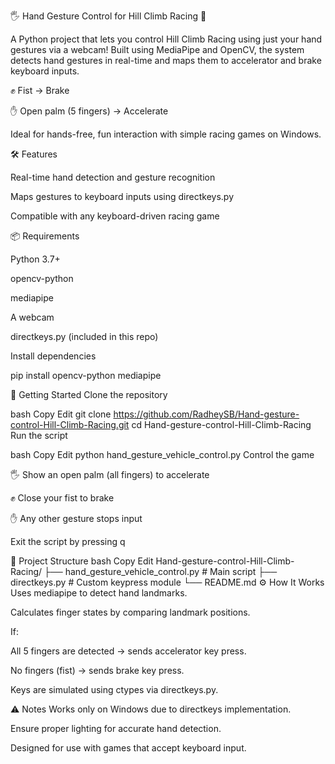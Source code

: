 🖐️ Hand Gesture Control for Hill Climb Racing 🚗

A Python project that lets you control Hill Climb Racing using just your hand gestures via a webcam! Built using MediaPipe and OpenCV, the system detects hand gestures in real-time and maps them to accelerator and brake keyboard inputs.

✊ Fist → Brake

✋ Open palm (5 fingers) → Accelerate

Ideal for hands-free, fun interaction with simple racing games on Windows.

🛠️ Features

Real-time hand detection and gesture recognition

Maps gestures to keyboard inputs using directkeys.py

Compatible with any keyboard-driven racing game

📦 Requirements

Python 3.7+

opencv-python

mediapipe

A webcam

directkeys.py (included in this repo)

Install dependencies

pip install opencv-python mediapipe

🚀 Getting Started
Clone the repository

bash
Copy
Edit
git clone https://github.com/RadheySB/Hand-gesture-control-Hill-Climb-Racing.git
cd Hand-gesture-control-Hill-Climb-Racing
Run the script

bash
Copy
Edit
python hand_gesture_vehicle_control.py
Control the game

🖐️ Show an open palm (all fingers) to accelerate

✊ Close your fist to brake

✋ Any other gesture stops input

Exit the script by pressing q

📁 Project Structure
bash
Copy
Edit
Hand-gesture-control-Hill-Climb-Racing/
├── hand_gesture_vehicle_control.py   # Main script
├── directkeys.py                     # Custom keypress module
└── README.md
⚙️ How It Works
Uses mediapipe to detect hand landmarks.

Calculates finger states by comparing landmark positions.

If:

All 5 fingers are detected → sends accelerator key press.

No fingers (fist) → sends brake key press.

Keys are simulated using ctypes via directkeys.py.

⚠️ Notes
Works only on Windows due to directkeys implementation.

Ensure proper lighting for accurate hand detection.

Designed for use with games that accept keyboard input.

